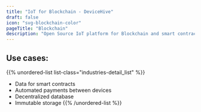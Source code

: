 ```yaml
---
title: "IoT for Blockchain - DeviceHive"
draft: false
icon: "svg-blockchain-color"
pageTitle: "Blockchain"
description: "Open Source IoT platform for Blockchain and smart contracts"
---
```


## Use cases:

{{% unordered-list list-class="industries-detail_list" %}}
* Data for smart contracts
* Automated payments between devices
* Decentralized database
* Immutable storage
{{% /unordered-list %}}